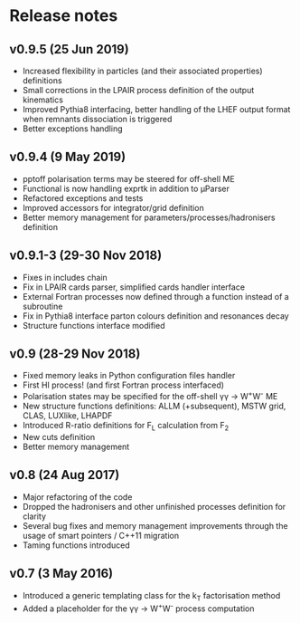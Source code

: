 # Release notes

## v0.9.5 (25 Jun 2019)
* Increased flexibility in particles (and their associated properties) definitions
* Small corrections in the LPAIR process definition of the output kinematics
* Improved Pythia8 interfacing, better handling of the LHEF output format when remnants dissociation is triggered
* Better exceptions handling

## v0.9.4 (9 May 2019)
* pptoff polarisation terms may be steered for off-shell ME
* Functional is now handling exprtk in addition to &mu;Parser
* Refactored exceptions and tests
* Improved accessors for integrator/grid definition
* Better memory management for parameters/processes/hadronisers definition

## v0.9.1-3 (29-30 Nov 2018)
* Fixes in includes chain
* Fix in LPAIR cards parser, simplified cards handler interface
* External Fortran processes now defined through a function instead of a subroutine
* Fix in Pythia8 interface parton colours definition and resonances decay
* Structure functions interface modified

## v0.9 (28-29 Nov 2018)
* Fixed memory leaks in Python configuration files handler
* First HI process! (and first Fortran process interfaced)
* Polarisation states may be specified for the off-shell &gamma;&gamma; &rarr; W<sup>+</sup>W<sup>-</sup> ME
* New structure functions definitions: ALLM (+subsequent), MSTW grid, CLAS, LUXlike, LHAPDF
* Introduced R-ratio definitions for F<sub>L</sub> calculation from F<sub>2</sub>
* New cuts definition
* Better memory management

## v0.8 (24 Aug 2017)
* Major refactoring of the code
* Dropped the hadronisers and other unfinished processes definition for clarity
* Several bug fixes and memory management improvements through the usage of smart pointers / C++11 migration
* Taming functions introduced

## v0.7 (3 May 2016)
* Introduced a generic templating class for the k<sub>T</sub> factorisation method
* Added a placeholder for the &gamma;&gamma; &rarr; W<sup>+</sup>W<sup>-</sup> process computation
